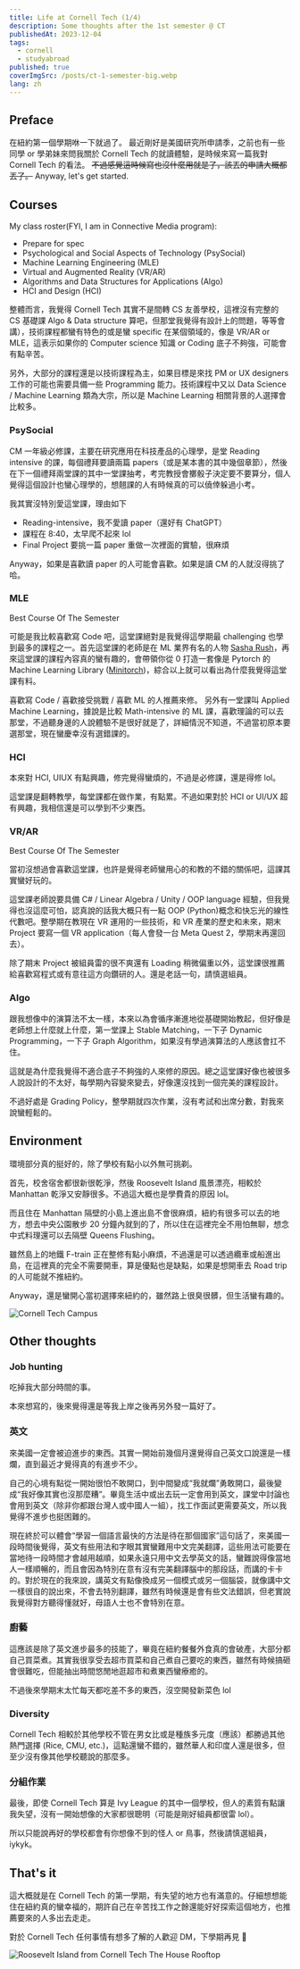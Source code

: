```yaml
---
title: Life at Cornell Tech (1/4)
description: Some thoughts after the 1st semester @ CT
publishedAt: 2023-12-04
tags:
  - cornell
  - studyabroad
published: true
coverImgSrc: /posts/ct-1-semester-big.webp
lang: zh
---
```


## Preface

在紐約第一個學期咻一下就過了。
最近剛好是美國研究所申請季，之前也有一些同學 or 學弟妹來問我關於 Cornell Tech 的就讀體驗，是時候來寫一篇我對 Cornell Tech 的看法。
~~不過感覺這時候寫也沒什麼用就是了，該丟的申請大概都丟了。~~
Anyway, let's get started.

## Courses

My class roster(FYI, I am in Connective Media program):

- Prepare for spec
- Psychological and Social Aspects of Technology (PsySocial)
- Machine Learning Engineering (MLE)
- Virtual and Augmented Reality (VR/AR)
- Algorithms and Data Structures for Applications (Algo)
- HCI and Design (HCI)

整體而言，我覺得 Cornell Tech 其實不是間轉 CS 友善學校，這裡沒有完整的 CS 基礎課 Algo & Data structure 算吧，但那堂我覺得有設計上的問題，等等會講），技術課程都蠻有特色的或是蠻 specific 在某個領域的，像是 VR/AR or MLE，這表示如果你的 Computer science 知識 or Coding 底子不夠強，可能會有點辛苦。

另外，大部分的課程還是以技術課程為主，如果目標是來找 PM or UX designers 工作的可能也需要具備一些 Programming 能力。技術課程中又以 Data Science / Machine Learning 類為大宗，所以是 Machine Learning 相關背景的人選擇會比較多。

### PsySocial

CM 一年級必修課，主要在研究應用在科技產品的心理學，是堂 Reading intensive 的課，每個禮拜要讀兩篇 papers（或是某本書的其中幾個章節），然後在下一個禮拜兩堂課的其中一堂課抽考，考完教授會擲骰子決定要不要算分，個人覺得這個設計也蠻心理學的，想翹課的人有時候真的可以僥倖躲過小考。

我其實沒特別愛這堂課，理由如下

- Reading-intensive，我不愛讀 paper（還好有 ChatGPT）
- 課程在 8:40，太早爬不起來 lol
- Final Project 要挑一篇 paper 重做一次裡面的實驗，很麻煩

Anyway，如果是喜歡讀 paper 的人可能會喜歡。如果是讀 CM 的人就沒得挑了哈。

### MLE

<Callout type="Award">
Best Course Of The Semester
</Callout>

可能是我比較喜歡寫 Code 吧，這堂課絕對是我覺得這學期最 challenging 也學到最多的課程之一。首先這堂課的老師是在 ML 業界有名的人物 [Sasha Rush](https://twitter.com/srush_nlp)，再來這堂課的課程內容真的蠻有趣的，會帶領你從 0 打造一套像是 Pytorch 的 Machine Learning Library ([Minitorch](https://minitorch.github.io/))，綜合以上就可以看出為什麼我覺得這堂課有料。

喜歡寫 Code / 喜歡接受挑戰 / 喜歡 ML 的人推薦來修。
另外有一堂課叫 Applied Machine Learning，據說是比較 Math-intensive 的 ML 課，喜歡理論的可以去那堂，不過聽身邊的人說體驗不是很好就是了，詳細情況不知道，不過當初原本要選那堂，現在蠻慶幸沒有選錯課的。

### HCI

本來對 HCI, UIUX 有點興趣，修完覺得蠻煩的，不過是必修課，還是得修 lol。

這堂課是翻轉教學，每堂課都在做作業，有點累。不過如果對於 HCI or UI/UX 超有興趣，我相信還是可以學到不少東西。

### VR/AR

<Callout type="Award">
Best Course Of The Semester
</Callout>

當初沒想過會喜歡這堂課，也許是覺得老師蠻用心的和教的不錯的關係吧，這課其實蠻好玩的。

這堂課老師說要具備 C# / Linear Algebra / Unity / OOP language 經驗，但我覺得也沒這麼可怕，認真說的話我大概只有一點 OOP (Python)概念和快忘光的線性代數吧。整學期在教現在 VR 運用的一些技術，和 VR 產業的歷史和未來，期末 Project 要寫一個 VR application（每人會發一台 Meta Quest 2，學期末再還回去）。

除了期末 Project 被組員雷的很不爽還有 Loading 稍微偏重以外，這堂課很推薦給喜歡寫程式或有意往這方向鑽研的人。還是老話一句，請慎選組員。

### Algo

跟我想像中的演算法不太一樣，本來以為會循序漸進地從基礎開始教起，但好像是老師想上什麼就上什麼，第一堂課上 Stable Matching，一下子 Dynamic Programming，一下子 Graph Algorithm，如果沒有學過演算法的人應該會扛不住。

這就是為什麼我覺得不適合底子不夠強的人來修的原因。總之這堂課好像也被很多人說設計的不太好，每學期內容變來變去，好像還沒找到一個完美的課程設計。

不過好處是 Grading Policy，整學期就四次作業，沒有考試和出席分數，對我來說蠻輕鬆的。

## Environment

環境部分真的挺好的，除了學校有點小以外無可挑剃。

首先，校舍宿舍都很新很乾淨，然後 Roosevelt Island 風景漂亮，相較於 Manhattan 乾淨又安靜很多。不過這大概也是學費貴的原因 lol。

而且住在 Manhattan 隔壁的小島上進出島不會很麻煩，紐約有很多可以去的地方，想去中央公園散步 20 分鐘內就到的了，所以住在這裡完全不用怕無聊，想念中式料理還可以去隔壁 Queens Flushing。

雖然島上的地鐵 F-train 正在整修有點小麻煩，不過還是可以透過纜車或船進出島，在這裡真的完全不需要開車，算是優點也是缺點，如果是想開車去 Road trip 的人可能就不推紐約。

Anyway，還是蠻開心當初選擇來紐約的，雖然路上很臭很髒，但生活蠻有趣的。

![Cornell Tech Campus](https://i.imgur.com/lDW1juk.jpg)

## Other thoughts

### Job hunting

吃掉我大部分時間的事。

本來想寫的，後來覺得還是等我上岸之後再另外發一篇好了。

### 英文

來美國一定會被迫進步的東西。其實一開始前幾個月還覺得自己英文口說還是一樣爛，直到最近才覺得真的有進步不少。

自己的心境有點從一開始很怕不敢開口，到中間變成“我就爛”勇敢開口，最後變成“我好像其實也沒那麼糟”。畢竟生活中或出去玩一定會用到英文，課堂中討論也會用到英文（除非你都跟台灣人或中國人一組），找工作面試更需要英文，所以我覺得不進步也挺困難的。

現在終於可以體會“學習一個語言最快的方法是待在那個國家”這句話了，來美國一段時間後覺得，英文有些用法和字眼其實蠻難用中文完美翻譯，這些用法可能要在當地待一段時間才會越用越順，如果永遠只用中文去學英文的話，蠻難說得像當地人一樣順暢的，而且會因為特別在意有沒有完美翻譯腦中的那段話，而講的卡卡的。對於現在的我來說，講英文有點像換成另一個模式或另一個腦袋，就像講中文一樣很自的說出來，不會去特別翻譯，雖然有時候還是會有些文法錯誤，但老實說我覺得對方聽得懂就好，母語人士也不會特別在意。

### 廚藝

這應該是除了英文進步最多的技能了，畢竟在紐約餐餐外食真的會破產，大部分都自己買菜煮。其實我很享受去超市買菜和自己煮自己要吃的東西，雖然有時候搞砸會很難吃，但能抽出時間悠閒地逛超市和煮東西蠻療癒的。

不過後來學期末太忙每天都吃差不多的東西，沒空開發新菜色 lol

### Diversity

Cornell Tech 相較於其他學校不管在男女比或是種族多元度（應該）都勝過其他熱門選擇 (Rice, CMU, etc.)，這點還蠻不錯的，雖然華人和印度人還是很多，但至少沒有像其他學校聽說的那麼多。

### 分組作業

最後，即使 Cornell Tech 算是 Ivy League 的其中一個學校，但人的素質有點讓我失望，沒有一開始想像的大家都很聰明（可能是剛好組員都很雷 lol）。

所以只能說再好的學校都會有你想像不到的怪人 or 鳥事，然後請慎選組員，iykyk。

## That's it

這大概就是在 Cornell Tech 的第一學期，有失望的地方也有滿意的。仔細想想能住在紐約真的蠻幸福的，期許自己在辛苦找工作之餘還能好好探索這個地方，也推薦要來的人多出去走走。

對於 Cornell Tech 任何事情有想多了解的人歡迎 DM，下學期再見 🗽

![Roosevelt Island from Cornell Tech The House Rooftop](https://i.imgur.com/ar3wut5.jpg)
